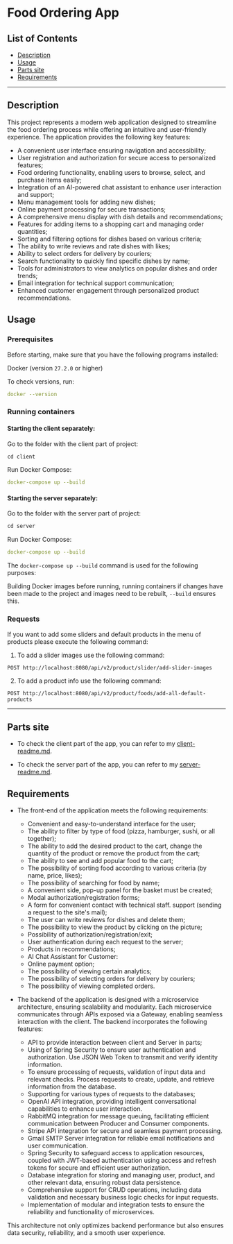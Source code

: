 # Food Ordering App
## List of Contents

- [Description](#description)
- [Usage](#usage)
- [Parts site](#parts-site)
- [Requirements](#requirements)

---

## Description

This project represents a modern web application designed to streamline the food ordering process while offering an intuitive and user-friendly experience. The application provides the following key features:

- A convenient user interface ensuring navigation and accessibility;
- User registration and authorization for secure access to personalized features;
- Food ordering functionality, enabling users to browse, select, and purchase items easily;
- Integration of an AI-powered chat assistant to enhance user interaction and support;
- Menu management tools for adding new dishes;
- Online payment processing for secure transactions;
- A comprehensive menu display with dish details and recommendations;
- Features for adding items to a shopping cart and managing order quantities;
- Sorting and filtering options for dishes based on various criteria;
- The ability to write reviews and rate dishes with likes;
- Ability to select orders for delivery by couriers;
- Search functionality to quickly find specific dishes by name;
- Tools for administrators to view analytics on popular dishes and order trends;
- Email integration for technical support communication;
- Enhanced customer engagement through personalized product recommendations.

## Usage

### Prerequisites

Before starting, make sure that you have the following programs installed:

Docker (version `27.2.0` or higher)

To check versions, run:

```yaml
docker --version
```

### Running containers

#### Starting the client separately:

Go to the folder with the client part of project:

```txt
cd client
```

Run Docker Compose:

```yaml
docker-compose up --build
```

#### Starting the server separately:

Go to the folder with the server part of project:

```txt
cd server
```

Run Docker Compose:

```yaml
docker-compose up --build
```

The `docker-compose up --build` command is used for the following purposes:

Building Docker images before running,
running containers if changes have been made to the project and images need to be rebuilt,
`--build` ensures this.

### Requests
If you want to add some sliders and default products in the menu of products 
please execute the following command:
1. To add a slider images use the following command:
```http request
POST http://localhost:8080/api/v2/product/slider/add-slider-images
```
2. To add a product info use the following command:
```http request
POST http://localhost:8080/api/v2/product/foods/add-all-default-products
```
---

## Parts site

- To check the client part of the app, you can refer to my [client-readme.md](client/README.md).

- To check the server part of the app, you can refer to my [server-readme.md](server/README.md).

## Requirements

- The front-end of the application meets the following requirements:

  - Convenient and easy-to-understand interface for the user;
  - The ability to filter by type of food (pizza, hamburger, sushi, or all together);
  - The ability to add the desired product to the cart, change the quantity
    of the product or remove the product from the cart;
  - The ability to see and add popular food to the cart;
  - The possibility of sorting food according to various criteria (by name, price, likes);
  - The possibility of searching for food by name;
  - A convenient side, pop-up panel for the basket must be created;
  - Modal authorization/registration forms;
  - A form for convenient contact with technical staff. support (sending a request to the site's mail);
  - The user can write reviews for dishes and delete them;
  - The possibility to view the product by clicking on the picture;
  - Possibility of authorization/registration/exit;
  - User authentication during each request to the server;
  - Products in recommendations;
  - AI Chat Assistant for Customer:
  - Online payment option;
  - The possibility of viewing certain analytics;
  - The possibility of selecting orders for delivery by couriers;
  - The possibility of viewing completed orders.

- The backend of the application is designed with a microservice architecture, ensuring scalability and modularity. Each microservice communicates through APIs exposed via a Gateway, enabling seamless interaction with the client. The backend incorporates the following features:
  - API to provide interaction between client and Server in parts;
  - Using of Spring Security to ensure user authentication and authorization. Use JSON Web Token to transmit and verify identity information.
  - To ensure processing of requests, validation of input data and relevant checks. Process requests to create, update, and retrieve information from the database.
  - Supporting for various types of requests to the databases;
  - OpenAI API integration, providing intelligent conversational capabilities to enhance user interaction.
  - RabbitMQ integration for message queuing, facilitating efficient communication between Producer and Consumer components.
  - Stripe API integration for secure and seamless payment processing.
  - Gmail SMTP Server integration for reliable email notifications and user communication.
  - Spring Security to safeguard access to application resources, coupled with JWT-based authentication using access and refresh tokens for secure and efficient user authorization.
  - Database integration for storing and managing user, product, and other relevant data, ensuring robust data persistence.
  - Comprehensive support for CRUD operations, including data validation and necessary business logic checks for input requests.
  - Implementation of modular and integration tests to ensure the reliability and functionality of microservices.

This architecture not only optimizes backend performance but also ensures data security, reliability, and a smooth user experience.
